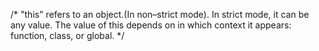 /*
"this" refers to an object.(In non–strict mode).
 In strict mode, it can be any value. 
The value of this depends on in which context it appears: function, class, or global.
*/
